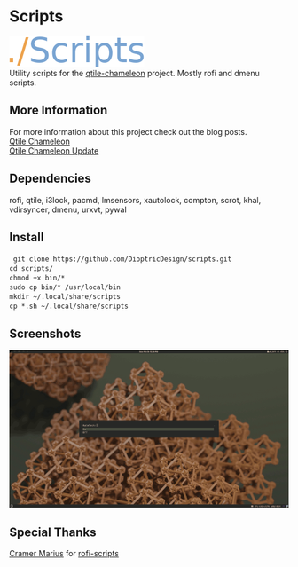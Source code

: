 # Scripts
![scripts](https://github.com/DioptricDesign/scripts/blob/master/screens/scripts.png)\
Utility scripts for the [qtile-chameleon](https://www.dioptricdesign.com/2022/03/23/qtile-chameleon-qa/) project. Mostly rofi and dmenu scripts.
## More Information
For more information about this project check out the blog posts. \
[Qtile Chameleon](https://wp.me/p8j8Cr-qe)\
[Qtile Chameleon Update](https://www.dioptricdesign.com/2021/08/20/qtile-chameleon-update/)

## Dependencies
rofi, qtile, i3lock, pacmd, lmsensors, xautolock, compton, scrot, khal, vdirsyncer, dmenu,  urxvt, pywal
## Install
` git clone https://github.com/DioptricDesign/scripts.git`<br> 
` cd scripts/ `\
` chmod +x bin/* `\
` sudo cp bin/* /usr/local/bin `\
` mkdir ~/.local/share/scripts ` \
` cp *.sh ~/.local/share/scripts `
## Screenshots
![screenshots](https://github.com/DioptricDesign/scripts/blob/master/screens/scripts.gif)
## Special Thanks
[Cramer Marius](https://github.com/cramermarius) for [rofi-scripts](https://github.com/cramermarius/rofi-menus) 
